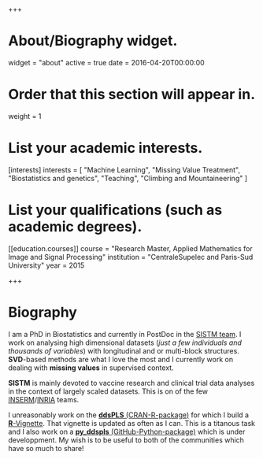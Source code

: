 +++
# About/Biography widget.
widget = "about"
active = true
date = 2016-04-20T00:00:00

# Order that this section will appear in.
weight = 1

# List your academic interests.
[interests]
  interests = [
    "Machine Learning",
    "Missing Value Treatment",
    "Biostatistics and genetics",
    "Teaching",
    "Climbing and Mountaineering"
  ]

# List your qualifications (such as academic degrees).
[[education.courses]]
  course = "Research Master, Applied Mathematics for Image and Signal Processing"
  institution = "CentraleSupelec and Paris-Sud University"
  year = 2015
 
+++

# Biography
I am a PhD in Biostatistics and currently in PostDoc in the [SISTM team](https://www.bordeaux-population-health.center/en/teams/statistics-in-systems-biology-and-translationnal-medicine-sistm/). I work on analysing high dimensional datasets (*just a few individuals and thousands of variables*) with longitudinal and or multi-block structures. **SVD**-based methods are what I love the most and I currently work on dealing with **missing values** in supervised context.

**SISTM** is mainly devoted to vaccine research and clinical trial data analyses in the context of largely scaled datasets. This is on of the few [INSERM](https://www.inserm.fr/en)/[INRIA](https://www.inria.fr/en/centre/bordeaux) teams.

I unreasonably work on the [**ddsPLS** (CRAN-R-package)](https://cran.r-project.org/package=ddsPLS) for which I build a [**R**-Vignette](/html/ddsPLS.html). That vignette is updated as often as I can. This is a titanous task and I also work on a [**py_ddspls** (GitHub-Python-package)](https://github.com/hlorenzo/py_ddsPLS) which is under developpment. My wish is to be useful to both of the communities which have so much to share!
